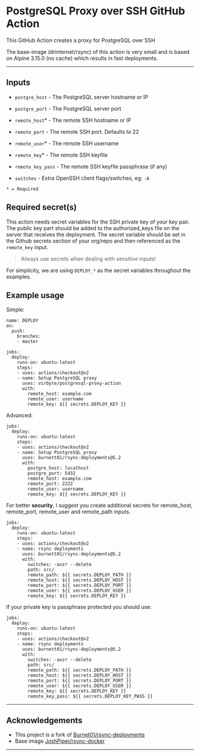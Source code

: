 # PostgreSQL Proxy over SSH GitHub Action

This GitHub Action creates a proxy for PostgreSQL over SSH

The base-image (drinternet/rsync) of this action is very small and is based on Alpine 3.15.0 (no cache) which results in fast deployments.

---

## Inputs

- `postgre_host` - The PostgreSQL server hostname or IP

- `postgre_port` - The PostgreSQL server port

- `remote_host`* - The remote SSH hostname or IP

- `remote_port` - The remote SSH port. Defaults to 22

- `remote_user`* - The remote SSH username

- `remote_key`* - The remote SSH keyfile

- `remote_key_pass` - The remote SSH keyfile passphrase (if any)

- `switches` - Extra OpenSSH client flags/switches, eg: `-A`

``* = Required``

## Required secret(s)

This action needs secret variables for the SSH private key of your key pair. The public key part should be added to the authorized_keys file on the server that receives the deployment. The secret variable should be set in the Github secrets section of your org/repo and then referenced as the  `remote_key` input.

> Always use secrets when dealing with sensitive inputs!

For simplicity, we are using `DEPLOY_*` as the secret variables throughout the examples.

## Example usage

Simple:

```
name: DEPLOY
on:
  push:
    branches:
    - master

jobs:
  deploy:
    runs-on: ubuntu-latest
    steps:
    - uses: actions/checkout@v2
    - name: Setup PostgreSQL proxy
      uses: virbyte/postgresql-proxy-action
      with:
        remote_host: example.com
        remote_user: username
        remote_key: ${{ secrets.DEPLOY_KEY }}
```

Advanced:

```
jobs:
  deploy:
    runs-on: ubuntu-latest
    steps:
    - uses: actions/checkout@v2
    - name: Setup PostgreSQL proxy
      uses: burnett01/rsync-deployments@5.2
      with:
        postgre_host: localhost
        postgre_port: 5432
        remote_host: example.com
        remote_port: 2222
        remote_user: username
        remote_key: ${{ secrets.DEPLOY_KEY }}
```

For better **security**, I suggest you create additional secrets for remote_host, remote_port, remote_user and remote_path inputs.

```
jobs:
  deploy:
    runs-on: ubuntu-latest
    steps:
    - uses: actions/checkout@v2
    - name: rsync deployments
      uses: burnett01/rsync-deployments@5.2
      with:
        switches: -avzr --delete
        path: src/
        remote_path: ${{ secrets.DEPLOY_PATH }}
        remote_host: ${{ secrets.DEPLOY_HOST }}
        remote_port: ${{ secrets.DEPLOY_PORT }}
        remote_user: ${{ secrets.DEPLOY_USER }}
        remote_key: ${{ secrets.DEPLOY_KEY }}
```

If your private key is passphrase protected you should use:

```
jobs:
  deploy:
    runs-on: ubuntu-latest
    steps:
    - uses: actions/checkout@v2
    - name: rsync deployments
      uses: burnett01/rsync-deployments@5.2
      with:
        switches: -avzr --delete
        path: src/
        remote_path: ${{ secrets.DEPLOY_PATH }}
        remote_host: ${{ secrets.DEPLOY_HOST }}
        remote_port: ${{ secrets.DEPLOY_PORT }}
        remote_user: ${{ secrets.DEPLOY_USER }}
        remote_key: ${{ secrets.DEPLOY_KEY }}
        remote_key_pass: ${{ secrets.DEPLOY_KEY_PASS }}
```

---

## Acknowledgements

+ This project is a fork of [Burnet01/rsync-deployments](https://github.com/Burnet01/rsync-deployments)
+ Base image [JoshPiper/rsync-docker](https://github.com/JoshPiper/rsync-docker)

---
